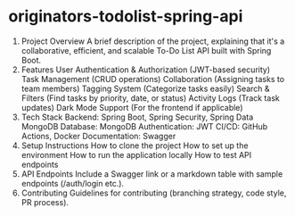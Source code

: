 # originators-todolist-spring-api
1. Project Overview
A brief description of the project, explaining that it's a collaborative, efficient, and scalable To-Do List API built with Spring Boot.
2. Features
User Authentication & Authorization (JWT-based security)
Task Management (CRUD operations)
Collaboration (Assigning tasks to team members)
Tagging System (Categorize tasks easily)
Search & Filters (Find tasks by priority, date, or status)
Activity Logs (Track task updates)
Dark Mode Support (For the frontend if applicable)
3. Tech Stack
Backend: Spring Boot, Spring Security, Spring Data MongoDB
Database: MongoDB
Authentication: JWT
CI/CD: GitHub Actions, Docker
Documentation: Swagger
4. Setup Instructions
How to clone the project
How to set up the environment
How to run the application locally
How to test API endpoints
5. API Endpoints
Include a Swagger link or a markdown table with sample endpoints (/auth/login etc.).
6. Contributing
Guidelines for contributing (branching strategy, code style, PR process).
